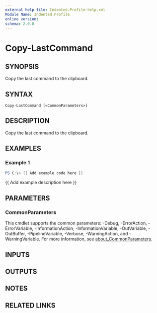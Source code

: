 ```yaml
---
external help file: Indented.Profile-help.xml
Module Name: Indented.Profile
online version:
schema: 2.0.0
---
```


# Copy-LastCommand

## SYNOPSIS
Copy the last command to the clipboard.

## SYNTAX

```
Copy-LastCommand [<CommonParameters>]
```

## DESCRIPTION
Copy the last command to the clipboard.

## EXAMPLES

### Example 1
```powershell
PS C:\> {{ Add example code here }}
```

{{ Add example description here }}

## PARAMETERS

### CommonParameters
This cmdlet supports the common parameters: -Debug, -ErrorAction, -ErrorVariable, -InformationAction, -InformationVariable, -OutVariable, -OutBuffer, -PipelineVariable, -Verbose, -WarningAction, and -WarningVariable. For more information, see [about_CommonParameters](http://go.microsoft.com/fwlink/?LinkID=113216).

## INPUTS

## OUTPUTS

## NOTES

## RELATED LINKS
